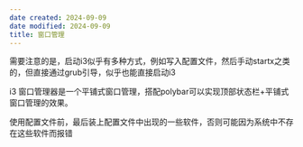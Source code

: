 ```yaml
---
date created: 2024-09-09
date modified: 2024-09-09
title: 窗口管理
---
```


需要注意的是，启动i3似乎有多种方式，例如写入配置文件，然后手动startx之类的，但直接通过grub引导，似乎也能直接启动i3

i3 窗口管理器是一个平铺式窗口管理，搭配polybar可以实现顶部状态栏+平铺式窗口管理的效果。

使用配置文件前，最后装上配置文件中出现的一些软件，否则可能因为系统中不存在这些软件而报错

